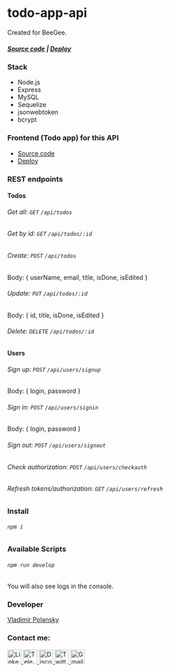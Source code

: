 # todo-app-api
Created for BeeGee.

##### [Source code](https://github.com/vovoka-path/todo-app-api) | [Deploy](https://todo-app-api-production.up.railway.app/)

### Stack

- Node.js
- Express
- MySQL
- Sequelize
- jsonwebtoken
- bcrypt

### Frontend (Todo app) for this API

- [Source code](https://github.com/vovoka-path/todo-app)
- [Deploy](https://todo-app-api-production.up.railway.app/)

### REST endpoints

#### Todos
###### Get all:  `GET` `/api/todos`
###### Get by id: `GET` `/api/todos/:id`
###### Create: `POST` `/api/todos` 
Body: { userName, email, title, isDone, isEdited }
###### Update: `PUT` `/api/todos/:id`
Body: { id, title, isDone, isEdited }
###### Delete: `DELETE` `/api/todos/:id`

#### Users
###### Sign up: `POST` `/api/users/signup`
Body: { login, password }
###### Sign in: `POST` `/api/users/signin`
Body: { login, password }
###### Sign out: `POST` `/api/users/signout`
###### Check authorization: `POST` `/api/users/checkauth`
###### Refresh tokens/authorization: `GET` `/api/users/refresh`

### Install

###### `npm i`

### Available Scripts

###### `npm run develop`

You will also see logs in the console.

### Developer

[Vladimir Polansky](https://vovoka.space)

### Contact me:

<p align="left">
  <a href="https://www.linkedin.com/in/areawed">
    <img alt="LinkedIn" src="https://img.shields.io/badge/LinkedIn-blue?style=for-the-badge&color=f0f6fc&logo=linkedin&logoColor=0A66C2" height="32" />
  </a>
  <a href="https://t.me/vovoka">
    <img alt="Telegram" src="https://img.shields.io/badge/Telegram-blue?style=for-the-badge&color=f0f6fc&logo=telegram&logoColor=26A5E4&s" height="32" />
  </a>
  <a href="https://discordapp.com/users/919948615399665675/">
    <img alt="Discord" src="https://img.shields.io/badge/Discord-blue?style=for-the-badge&color=f0f6fc&logo=discord&logoColor=5865F2" height="32" />
  </a>
  <a href="https://twitter.com/HocWmVhqQoDVK9m">
    <img alt="Twitter" src="https://img.shields.io/badge/Twitter-blue?style=for-the-badge&color=f0f6fc&logo=twitter&logoColor=1DA1F2" height="32" />
  </a>
  <a href="mailto:vovoka.path@gmail.com">
    <img alt="Gmail" src="https://img.shields.io/badge/Gmail-blue?style=for-the-badge&color=f0f6fc&logo=gmail&logoColor=EA4335" height="32" />
  </a>
</p>
